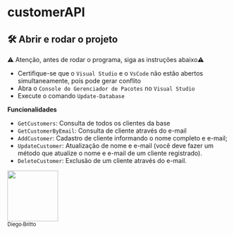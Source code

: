 # customerAPI


## 🛠️ Abrir e rodar o projeto
:warning: Atenção, antes de rodar o programa, siga as instruções abaixo:warning:
- Certifique-se que o `Visual Studio` e o  `VsCode` não estão abertos simultaneamente, pois pode gerar conflito
- Abra o `Console do Gerenciador de Pacotes` no `Visual Studio`
- Execute o comando `Update-Database`

**Funcionalidades**

- `GetCustomers`: Consulta de todos os clientes da base
- `GetCustomerByEmail`: Consulta de cliente através do e-mail
- `AddCustomer`: Cadastro de cliente informando o nome completo e e-mail;
- `UpdateCustomer`: Atualização de nome e e-mail (você deve fazer um método que atualize o nome
e e-mail de um cliente registrado).
- `DeleteCustomer`: Exclusão de um cliente através do e-mail.



 [<img src="https://avatars.githubusercontent.com/u/62968318?s=96&v=4" width=115><br><sub>Diego Britto</sub>](https://github.com/diegobritto) 
